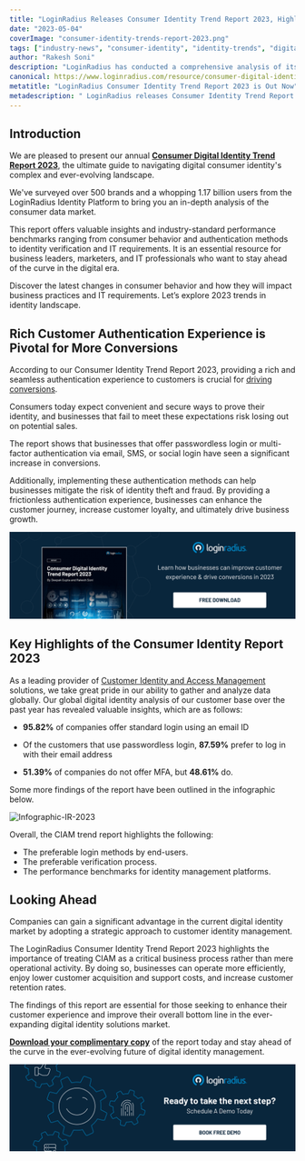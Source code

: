 ```yaml
---
title: "LoginRadius Releases Consumer Identity Trend Report 2023, Highlights The Future of Customer Identity"
date: "2023-05-04"
coverImage: "consumer-identity-trends-report-2023.png"
tags: ["industry-news", "consumer-identity", "identity-trends", "digital-identity"]
author: "Rakesh Soni"
description: "LoginRadius has conducted a comprehensive analysis of its global customer base over the past year. The result is an annual report on Consumer Identity Trends for 2023, which showcases over 40 unique insights and observations."
canonical: https://www.loginradius.com/resource/consumer-digital-identity-trend-report-2023
metatitle: "LoginRadius Consumer Identity Trend Report 2023 is Out Now"
metadescription: " LoginRadius releases Consumer Identity Trend Report 2023. Learn how businesses can improve CX & increase engagement by leveraging authentication and personalization."
---
```

## Introduction 

We are pleased to present our annual **<a href="https://www.loginradius.com/resource/consumer-digital-identity-trend-report-2023">Consumer Digital Identity Trend Report 2023</a>**, the ultimate guide to navigating digital consumer identity's complex and ever-evolving landscape.

We've surveyed over 500 brands and a whopping 1.17 billion users from the LoginRadius Identity Platform to bring you an in-depth analysis of the consumer data market. 

This report offers valuable insights and industry-standard performance benchmarks ranging from consumer behavior and authentication methods to identity verification and IT requirements. It is an essential resource for business leaders, marketers, and IT professionals who want to stay ahead of the curve in the digital era.

Discover the latest changes in consumer behavior and how they will impact business practices and IT requirements. Let’s explore 2023 trends in identity landscape.

## Rich Customer Authentication Experience is Pivotal for More Conversions 

According to our Consumer Identity Trend Report 2023, providing a rich and seamless authentication experience to customers is crucial for [driving conversions](https://www.loginradius.com/blog/growth/authentication-tools-boost-sales/). 

Consumers today expect convenient and secure ways to prove their identity, and businesses that fail to meet these expectations risk losing out on potential sales. 

The report shows that businesses that offer passwordless login or multi-factor authentication via email, SMS, or social login have seen a significant increase in conversions. 

Additionally, implementing these authentication methods can help businesses mitigate the risk of identity theft and fraud. By providing a frictionless authentication experience, businesses can enhance the customer journey, increase customer loyalty, and ultimately drive business growth.

[![RP-Industry-Report-2023](RP-Industry-Report-2023.png)](https://www.loginradius.com/resource/consumer-digital-identity-trend-report-2023)

## Key Highlights of the Consumer Identity Report 2023

As a leading provider of [Customer Identity and Access Management](https://www.loginradius.com/blog/identity/customer-identity-and-access-management/) solutions, we take great pride in our ability to gather and analyze data globally. Our global digital identity analysis of our customer base over the past year has revealed valuable insights, which are as follows:

* **95.82%** of companies offer standard login using an email ID
* Of the customers that use passwordless login, **87.59%** prefer to log in with their email address

* **51.39%** of companies do not offer MFA, but **48.61%** do.

Some more findings of the report have been outlined in the infographic below.

![Infographic-IR-2023](Infographic-IR-2023.png)

Overall, the CIAM trend report highlights the following:

* The preferable login methods by end-users.
* The preferable verification process.
* The performance benchmarks for identity management platforms.

## Looking Ahead

Companies can gain a significant advantage in the current digital identity market by adopting a strategic approach to customer identity management. 

The LoginRadius Consumer Identity Trend Report 2023 highlights the importance of treating CIAM as a critical business process rather than mere operational activity. By doing so, businesses can operate more efficiently, enjoy lower customer acquisition and support costs, and increase customer retention rates. 

The findings of this report are essential for those seeking to enhance their customer experience and improve their overall bottom line in the ever-expanding digital identity solutions market.

**<a href="https://www.loginradius.com/resource/consumer-digital-identity-trend-report-2023">Download your complimentary copy</a>** of the report today and stay ahead of the curve in the ever-evolving future of digital identity management. 

[![book-a-demo-Consultation](../../assets/book-a-demo-loginradius.png)](https://www.loginradius.com/contact-us?utm_source=blog&utm_medium=web&utm_campaign=loginradius-consumer-digital-identity-report-2023)
